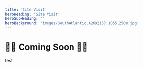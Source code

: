 ```yaml
---
title: 'Site Visit'
heroHeading: 'Site Visit'
heroSubHeading: ''
heroBackground: 'images/SouthAtlantic.A2002157.1055.250m.jpg'
---
```


# 🚧🚧 Coming Soon 🚧🚧
test
